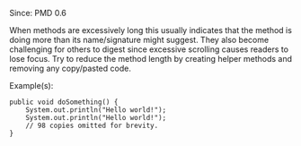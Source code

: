 Since: PMD 0.6

When methods are excessively long this usually indicates that the method is doing more than its
name/signature might suggest. They also become challenging for others to digest since excessive 
scrolling causes readers to lose focus.
Try to reduce the method length by creating helper methods and removing any copy/pasted code.

Example(s):
```
public void doSomething() {
    System.out.println("Hello world!");
    System.out.println("Hello world!");
    // 98 copies omitted for brevity.
}
```
